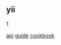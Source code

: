 yii
-
1

[api](http://www.yiiframework.com/doc/api/1.1/CApcCache)
[guide](http://yiiframework.ru/doc/guide/en/index)
[cookbook](http://yiiframework.ru/doc/cookbook/ru/index)
